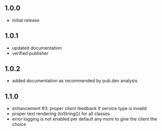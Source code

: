 ## 1.0.0

* initial release

## 1.0.1

* updated documentation
* verified publisher

## 1.0.2

* added documentation as recommended by pub.dev analysis

## 1.1.0

* enhancement #3: proper client feedback if service type is invalid
* proper text rendering (toString()) for all classes
* error logging is not enabled per default any more to give the client the choice
